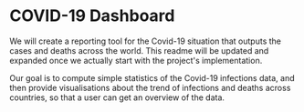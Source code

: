 # COVID-19 Dashboard

We will create a reporting tool for the Covid-19 situation that outputs the 
cases and deaths across the world. This readme will be updated and expanded 
once we actually start with the project's implementation.

Our goal is to compute simple statistics of the Covid-19 infections data, 
and then provide visualisations about the trend of infections and deaths
across countries, so that a user can get an overview of the data.